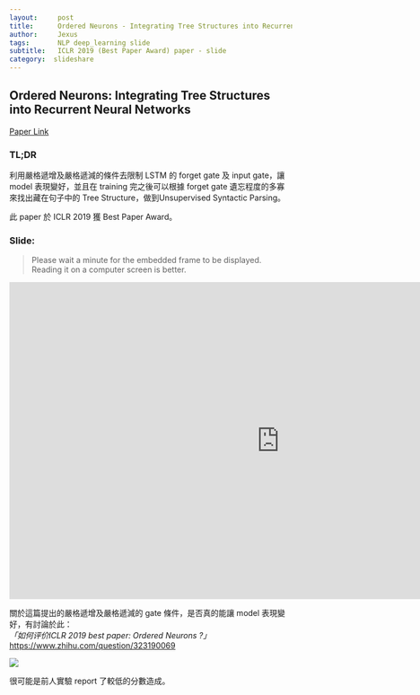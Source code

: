 ```yaml
---
layout:     post
title:      Ordered Neurons - Integrating Tree Structures into Recurrent Neural Networks​
author:     Jexus
tags: 		NLP deep_learning slide
subtitle:   ICLR 2019 (Best Paper Award) paper - slide
category:  slideshare
---
```


## Ordered Neurons: Integrating Tree Structures into Recurrent Neural Networks​

[Paper Link](https://arxiv.org/abs/1810.09536)

### TL;DR

利用嚴格遞增及嚴格遞減的條件去限制 LSTM 的 forget gate 及 input gate，讓 model 表現變好，並且在 training 完之後可以根據 forget gate 遺忘程度的多寡來找出藏在句子中的 Tree Structure，做到Unsupervised Syntactic Parsing。 

此 paper 於 ICLR 2019 獲 Best Paper Award。

### Slide:

> Please wait a minute for the embedded frame to be displayed. Reading it on a computer screen is better.




<iframe src="https://onedrive.live.com/embed?cid=255C96F3631B0025&amp;resid=255C96F3631B0025%21416&amp;authkey=AOz8B3tPCtQAeh4&amp;em=2&amp;wdAr=1.7777777777777777" width="962px" height="565px" frameborder="0">這是 <a target="_blank" href="https://office.com/webapps">Office</a> 提供的內嵌 <a target="_blank" href="https://office.com">Microsoft Office</a> 簡報。</iframe>

關於這篇提出的嚴格遞增及嚴格遞減的 gate 條件，是否真的能讓 model 表現變好，有討論於此：  
*「如何评价ICLR 2019 best paper: Ordered Neurons ?」*
https://www.zhihu.com/question/323190069

![](https://i.imgur.com/ukqfwtQ.png)

很可能是前人實驗 report 了較低的分數造成。